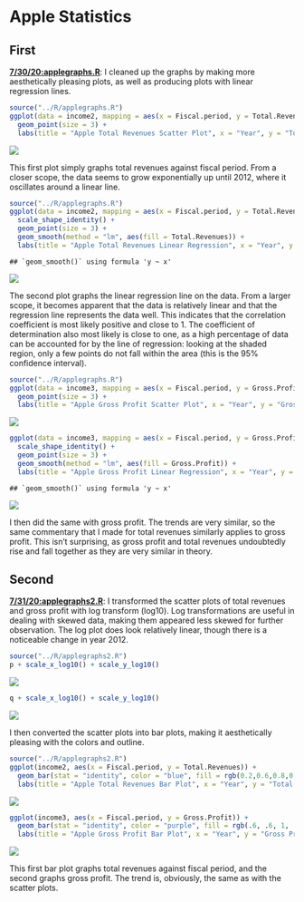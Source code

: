 Apple Statistics
================

## First

[**7/30/20:applegraphs.R**](../R/applegraphs.R): I cleaned up the graphs
by making more aesthetically pleasing plots, as well as producing plots
with linear regression lines.

``` r
source("../R/applegraphs.R")
ggplot(data = income2, mapping = aes(x = Fiscal.period, y = Total.Revenues, color = factor(Total.Revenues))) +
  geom_point(size = 3) + 
  labs(title = "Apple Total Revenues Scatter Plot", x = "Year", y = "Total Revenues (dollars)", color = "Total Revenues")
```

![](applestatistics_files/figure-gfm/applegraphs-1.png)<!-- -->

This first plot simply graphs total revenues against fiscal period. From
a closer scope, the data seems to grow exponentially up until 2012,
where it oscillates around a linear line.

``` r
source("../R/applegraphs.R")
ggplot(data = income2, mapping = aes(x = Fiscal.period, y = Total.Revenues, color = Total.Revenues)) +
  scale_shape_identity() +
  geom_point(size = 3) + 
  geom_smooth(method = "lm", aes(fill = Total.Revenues)) +
  labs(title = "Apple Total Revenues Linear Regression", x = "Year", y = "Total Revenues (dollars)", color = "Total Revenues")
```

    ## `geom_smooth()` using formula 'y ~ x'

![](applestatistics_files/figure-gfm/applegraphs2-1.png)<!-- -->

The second plot graphs the linear regression line on the data. From a
larger scope, it becomes apparent that the data is relatively linear and
that the regression line represents the data well. This indicates that
the correlation coefficient is most likely positive and close to 1. The
coefficient of determination also most likely is close to one, as a high
percentage of data can be accounted for by the line of regression:
looking at the shaded region, only a few points do not fall within the
area (this is the 95% confidence interval).

``` r
source("../R/applegraphs.R")
ggplot(data = income3, mapping = aes(x = Fiscal.period, y = Gross.Profit, color = factor(Gross.Profit))) +
  geom_point(size = 3) +
  labs(title = "Apple Gross Profit Scatter Plot", x = "Year", y = "Gross Profit (dollars)", color = "Gross Profit")
```

![](applestatistics_files/figure-gfm/applegraphs3-1.png)<!-- -->

``` r
ggplot(data = income3, mapping = aes(x = Fiscal.period, y = Gross.Profit, color = Gross.Profit)) +
  scale_shape_identity() +
  geom_point(size = 3) + 
  geom_smooth(method = "lm", aes(fill = Gross.Profit)) +
  labs(title = "Apple Gross Profit Linear Regression", x = "Year", y = "Gross Profit (dollars)", color = "Gross Profit")
```

    ## `geom_smooth()` using formula 'y ~ x'

![](applestatistics_files/figure-gfm/applegraphs3-2.png)<!-- -->

I then did the same with gross profit. The trends are very similar, so
the same commentary that I made for total revenues similarly applies to
gross profit. This isn’t surprising, as gross profit and total revenues
undoubtedly rise and fall together as they are very similar in theory.

## Second

[**7/31/20:applegraphs2.R**](../R/applegraphs2.R): I transformed the
scatter plots of total revenues and gross profit with log transform
(log10). Log transformations are useful in dealing with skewed data,
making them appeared less skewed for further observation. The log plot
does look relatively linear, though there is a noticeable change in year
2012.

``` r
source("../R/applegraphs2.R")
p + scale_x_log10() + scale_y_log10()
```

![](applestatistics_files/figure-gfm/applegraphs5-1.png)<!-- -->

``` r
q + scale_x_log10() + scale_y_log10()
```

![](applestatistics_files/figure-gfm/applegraphs5-2.png)<!-- -->

I then converted the scatter plots into bar plots, making it
aesthetically pleasing with the colors and outline.

``` r
source("../R/applegraphs2.R")
ggplot(income2, aes(x = Fiscal.period, y = Total.Revenues)) +
  geom_bar(stat = "identity", color = "blue", fill = rgb(0.2,0.6,0.8,0.7)) +
  labs(title = "Apple Total Revenues Bar Plot", x = "Year", y = "Total Revenues (dollars)")
```

![](applestatistics_files/figure-gfm/applegraphs4-1.png)<!-- -->

``` r
ggplot(income3, aes(x = Fiscal.period, y = Gross.Profit)) +
  geom_bar(stat = "identity", color = "purple", fill = rgb(.6, .6, 1, .7)) +
  labs(title = "Apple Gross Profit Bar Plot", x = "Year", y = "Gross Profit (dollars)")
```

![](applestatistics_files/figure-gfm/applegraphs4-2.png)<!-- -->

This first bar plot graphs total revenues against fiscal period, and the
second graphs gross profit. The trend is, obviously, the same as with
the scatter plots.
